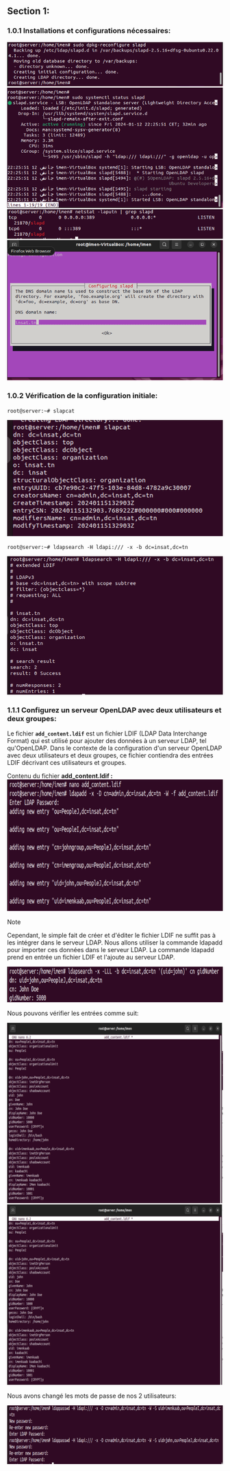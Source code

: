 ## Section 1:

### 1.0.1 Installations et configurations nécessaires:

![Image1](Demo/1.png)
![Image2](Demo/2.png)
![Image3](Demo/3.png)
![Image4](Demo/4.png)

### 1.0.2 Vérification de la configuration initiale: 

```
root@server:~# slapcat
```
![Image5](Demo/5.png)

```
root@server:~# ldapsearch -H ldapi:/// -x -b dc=insat,dc=tn
```
![Image6](Demo/6.png)
### 1.1.1 Configurez un serveur OpenLDAP avec deux utilisateurs et deux groupes:

Le fichier **`add_content.ldif`** est un fichier LDIF (LDAP Data Interchange Format) qui est utilisé pour ajouter des données à un serveur LDAP, tel qu'OpenLDAP. Dans le contexte de la configuration d'un serveur OpenLDAP avec deux utilisateurs et deux groupes, ce fichier contiendra des entrées LDIF décrivant ces utilisateurs et groupes.

Contenu du fichier **add_content.ldif :**
![Image7](Demo/7.png)
> [!NOTE]  
> Cependant, le simple fait de créer et d'éditer le fichier LDIF ne suffit pas à les intégrer dans le serveur LDAP. Nous allons utiliser la commande ldapadd pour importer ces données dans le serveur LDAP. La commande ldapadd prend en entrée un fichier LDIF et l'ajoute au serveur LDAP.

![Image8](Demo/8.png)

Nous pouvons vérifier les entrées comme suit:

![Image9](Demo/9.png)![Image3](Demo/9.png)

Nous avons changé les mots de passe de nos 2 utilisateurs:

![Image10](Demo/10.png)
